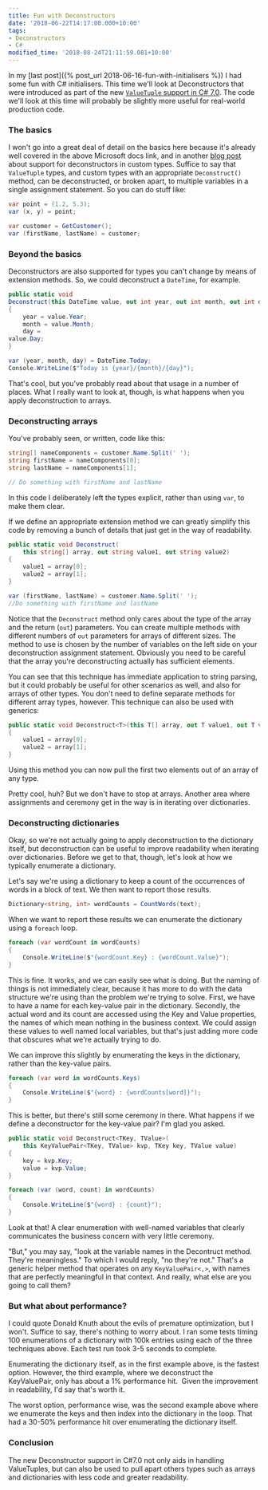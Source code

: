 ```yaml
---
title: Fun with Deconstructors
date: '2018-06-22T14:17:00.000+10:00'
tags:
- Deconstructors
- C#
modified_time: '2018-08-24T21:11:59.081+10:00'
---
```

In my [last post]({% post_url 2018-06-16-fun-with-initialisers %}) I had some
fun with C# initialisers. This time we'll look at Deconstructors that were
introduced as part of the new [`ValueTuple` support in C#
7.0](https://docs.microsoft.com/en-us/dotnet/csharp/whats-new/csharp-7#tuples).
The code we'll look at this time will probably be slightly more useful for
real-world production code.
<!--more-->

### The basics

I won't go into a great deal of detail on the basics here because it's already
well covered in the above Microsoft docs link, and in another [blog
post](https://andrewlock.net/deconstructors-for-non-tuple-types-in-c-7-0/) about
support for deconstructors in custom types. Suffice to say that `ValueTuple`
types, and custom types with an appropriate `Deconstruct()` method, can be
deconstructed, or broken apart, to multiple variables in a single assignment
statement. So you can do stuff like:

```csharp
var point = (1.2, 5.3);
var (x, y) = point;

var customer = GetCustomer();
var (firstName, lastName) = customer;
```

### Beyond the basics

Deconstructors are also supported for types you can't change by means of
extension methods. So, we could deconstruct a `DateTime`, for example.

```csharp
public static void
Deconstruct(this DateTime value, out int year, out int month, out int day)
{
    year = value.Year;
    month = value.Month;
    day =
value.Day;
}

var (year, month, day) = DateTime.Today;
Console.WriteLine($"Today is {year}/{month}/{day}");
```

That's cool, but you've probably read about that usage in a number of places.
What I really want to look at, though, is what happens when you apply
deconstruction to arrays.

### Deconstructing arrays

You've probably seen, or written, code like this:

```csharp
string[] nameComponents = customer.Name.Split(' ');
string firstName = nameComponents[0];
string lastName = nameComponents[1];

// Do something with firstName and lastName
```

In this code I deliberately left the types explicit, rather than using `var`, to
make them clear.

If we define an appropriate extension method we can greatly simplify this code
by removing a bunch of details that just get in the way of readability.

```csharp
public static void Deconstruct(
    this string[] array, out string value1, out string value2)
{
    value1 = array[0];
    value2 = array[1];
}

var (firstName, lastName) = customer.Name.Split(' ');
//Do something with firstName and lastName
```

Notice that the `Deconstruct` method only cares about the type of the array and
the return (`out`) parameters. You can create multiple methods with different
numbers of `out` parameters for arrays of different sizes. The method to use is
chosen by the number of variables on the left side on your deconstruction
assignment statement. Obviously you need to be careful that the array you're
deconstructing actually has sufficient elements.

You can see that this technique has immediate application to string parsing, but
it could probably be useful for other scenarios as well, and also for arrays of
other types. You don't need to define separate methods for different array
types, however. This technique can also be used with generics:

```csharp
public static void Deconstruct<T>(this T[] array, out T value1, out T value2)
{
    value1 = array[0];
    value2 = array[1];
}
```

Using this method you can now pull the first two elements out of an array of any
type.

Pretty cool, huh? But we don't have to stop at arrays. Another area where
assignments and ceremony get in the way is in iterating over dictionaries.

### Deconstructing dictionaries

Okay, so we're not actually going to apply deconstruction to the dictionary
itself, but deconstruction can be useful to improve readability when iterating
over dictionaries. Before we get to that, though, let's look at how we typically
enumerate a dictionary.

Let's say we're using a dictionary to keep a count of the occurrences of words
in a block of text. We then want to report those results.

```csharp
Dictionary<string, int> wordCounts = CountWords(text);
```

When we want to report these results we can enumerate the dictionary using a
`foreach` loop.

```csharp
foreach (var wordCount in wordCounts)
{
    Console.WriteLine($"{wordCount.Key} : {wordCount.Value}");
}
```

This is fine. It works, and we can easily see what is doing. But the naming of
things is not immediately clear, because it has more to do with the data
structure we're using than the problem we're trying to solve. First, we have to
have a name for each key-value pair in the dictionary. Secondly, the actual word
and its count are accessed using the Key and Value properties, the names of
which mean nothing in the business context. We could assign these values to well
named local variables, but that's just adding more code that obscures what we're
actually trying to do.

We can improve this slightly by enumerating the keys in the dictionary, rather
than the key-value pairs.

```csharp
foreach (var word in wordCounts.Keys)
{
    Console.WriteLine($"{word} : {wordCounts[word]}");
}
```

This is better, but there's still some ceremony in there. What happens if we
define a deconstructor for the key-value pair? I'm glad you asked.

```csharp
public static void Deconstruct<TKey, TValue>(
    this KeyValuePair<TKey, TValue> kvp, TKey key, TValue value)
{
    key = kvp.Key;
    value = kvp.Value;
}

foreach (var (word, count) in wordCounts)
{
    Console.WriteLine($"{word} : {count}");
}
```

Look at that! A clear enumeration with well-named variables that clearly
communicates the business concern with very little ceremony.

"But," you may say, "look at the variable names in the Decontruct method.
They're meaningless." To which I would reply, "no they're not." That's a generic
helper method that operates on any `KeyValuePair<,>`, with names that are perfectly
meaningful in that context. And really, what else are you going to call them?

### But what about performance?

I could quote Donald Knuth about the evils of premature optimization, but I
won't. Suffice to say, there's nothing to worry about. I ran some tests timing
100 enumerations of a dictionary with 100k entries using each of the three
techniques above. Each test run took 3-5 seconds to complete.

Enumerating the dictionary itself, as in the first example above, is the fastest
option. However, the third example, where we deconstruct the KeyValuePair, only
has about a 1% performance hit.  Given the improvement in readability, I'd say
that's worth it.

The worst option, performance wise, was the second example above where we
enumerate the keys and then index into the dictionary in the loop. That had a
30-50% performance hit over enumerating the dictionary itself.

### Conclusion

The new Deconstructor support in C#7.0 not only aids in handling ValueTuples,
but can also be used to pull apart others types such as arrays and dictionaries
with less code and greater readability.
